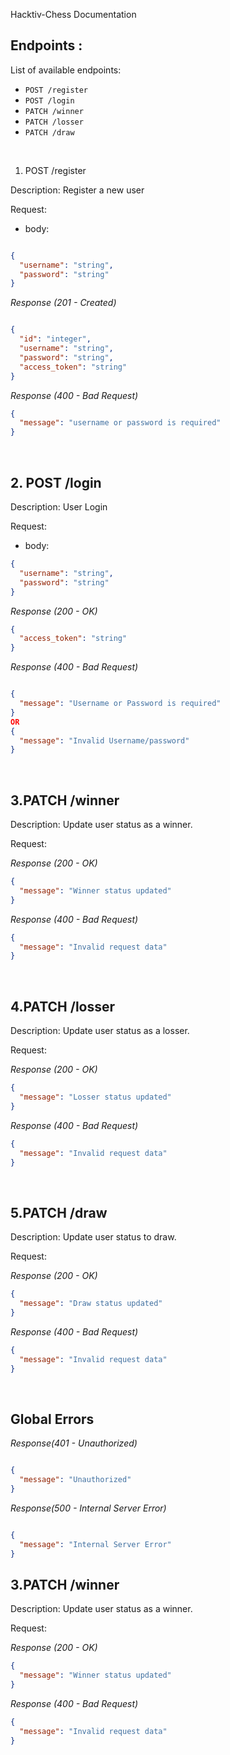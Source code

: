 Hacktiv-Chess Documentation

## Endpoints :

List of available endpoints:

- `POST /register`
- `POST /login`
- `PATCH /winner`
- `PATCH /losser`
- `PATCH /draw`

&nbsp;

1. POST /register

Description:
Register a new user

Request:

- body:

```json

{
  "username": "string",
  "password": "string"
}
```

_Response (201 - Created)_

```json

{
  "id": "integer",
  "username": "string",
  "password": "string",
  "access_token": "string"
}

```

_Response (400 - Bad Request)_

```json
{
  "message": "username or password is required"
}
```

&nbsp;

## 2. POST /login

Description:
User Login

Request:

- body:

```json
{
  "username": "string",
  "password": "string"
}
```

_Response (200 - OK)_

```json
{
  "access_token": "string"
}
```

_Response (400 - Bad Request)_

```json

{
  "message": "Username or Password is required"
}
OR
{
  "message": "Invalid Username/password"
}
```

&nbsp;

## 3.PATCH /winner

Description:
Update user status as a winner.

Request:


_Response (200 - OK)_

```json
{
  "message": "Winner status updated"
}
```

_Response (400 - Bad Request)_

```json
{
  "message": "Invalid request data"
}
```

&nbsp;


## 4.PATCH /losser

Description:
Update user status as a losser.

Request:


_Response (200 - OK)_

```json
{
  "message": "Losser status updated"
}
```

_Response (400 - Bad Request)_

```json
{
  "message": "Invalid request data"
}
```

&nbsp;


## 5.PATCH /draw

Description:
Update user status to draw.

Request:


_Response (200 - OK)_

```json
{
  "message": "Draw status updated"
}
```

_Response (400 - Bad Request)_

```json
{
  "message": "Invalid request data"
}
```

&nbsp;

## Global Errors

_Response(401 - Unauthorized)_

```json

{
  "message": "Unauthorized"
}

```

_Response(500 - Internal Server Error)_

```json

{
  "message": "Internal Server Error"
}

```

## 3.PATCH /winner

Description:
Update user status as a winner.

Request:


_Response (200 - OK)_

```json
{
  "message": "Winner status updated"
}
```

_Response (400 - Bad Request)_

```json
{
  "message": "Invalid request data"
}
```

&nbsp;
